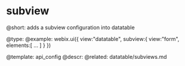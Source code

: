 subview
=============


@short:
	adds a subview configuration into datatable

@type: 
@example:
webix.ui({
	view:"datatable",
	subview:{
		view:"form",
    	elements:[
    		...
    	]
    }
})

@template:	api_config
@descr:
@related:
datatable/subviews.md
